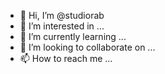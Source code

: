 - 👋 Hi, I’m @studiorab
- 👀 I’m interested in ...
- 🌱 I’m currently learning ...
- 💞️ I’m looking to collaborate on ...
- 📫 How to reach me ...

<!---
studiorab/studiorab is a ✨ special ✨ repository because its `README.md` (this file) appears on your GitHub profile.
You can click the Preview link to take a look at your changes.
--->
